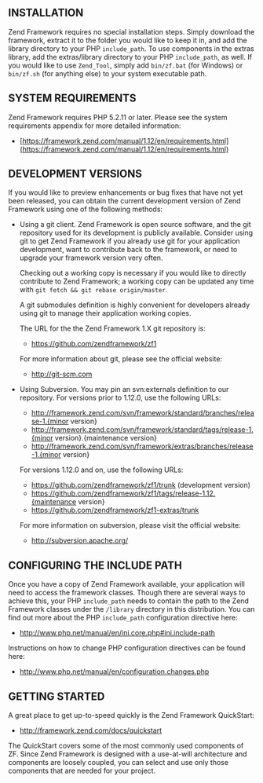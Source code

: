 INSTALLATION
------------

Zend Framework requires no special installation steps. Simply download the framework,
extract it to the folder you would like to keep it in, and add the library directory
to your PHP `include_path`. To use components in the extras library, add the extras/library
directory to your PHP `include_path`, as well.
If you would like to use `Zend_Tool`, simply add `bin/zf.bat` (for Windows) or
`bin/zf.sh` (for anything else) to your system executable path.

SYSTEM REQUIREMENTS
-------------------

Zend Framework requires PHP 5.2.11 or later. Please see the system requirements
appendix for more detailed information:

- [https://framework.zend.com/manual/1.12/en/requirements.html](https://framework.zend.com/manual/1.12/en/requirements.html)

DEVELOPMENT VERSIONS
--------------------

If you would like to preview enhancements or bug fixes that have not yet been
released, you can obtain the current development version of Zend Framework using one
of the following methods:

* Using a git client. Zend Framework is open source software, and
  the git repository used for its development is publicly available. Consider
  using git to get Zend Framework if you already use git for your application
  development, want to contribute back to the framework, or need to upgrade your
  framework version very often.

  Checking out a working copy is necessary if you would like to directly contribute
  to Zend Framework; a working copy can be updated any time with `git fetch &&
  git rebase origin/master`.

  A git submodules definition is highly convenient for developers already using
  git to manage their application working copies.

  The URL for the the Zend Framework 1.X git repository is:

  - https://github.com/zendframework/zf1

  For more information about git, please see the official website:

  - http://git-scm.com

* Using Subversion. You may pin an svn:externals definition to our repository.
  For versions prior to 1.12.0, use the following URLs:

  - http://framework.zend.com/svn/framework/standard/branches/release-1.{minor version}
  - http://framework.zend.com/svn/framework/standard/tags/release-1.{minor version}.{maintenance version}
  - http://framework.zend.com/svn/framework/extras/branches/release-1.{minor version}

  For versions 1.12.0 and on, use the following URLs:

  - https://github.com/zendframework/zf1/trunk (development version)
  - https://github.com/zendframework/zf1/tags/release-1.12.{maintenance version}
  - https://github.com/zendframework/zf1-extras/trunk

  For more information on subversion, please visit the official website:

  - http://subversion.apache.org/

CONFIGURING THE INCLUDE PATH
----------------------------

Once you have a copy of Zend Framework available, your application will need to
access the framework classes. Though there are several ways to achieve this, your
PHP `include_path` needs to contain the path to the Zend Framework classes under the
`/library` directory in this distribution. You can find out more about the PHP
`include_path` configuration directive here:

- http://www.php.net/manual/en/ini.core.php#ini.include-path

Instructions on how to change PHP configuration directives can be found here:

- http://www.php.net/manual/en/configuration.changes.php

GETTING STARTED
---------------

A great place to get up-to-speed quickly is the Zend Framework QuickStart:

- http://framework.zend.com/docs/quickstart

The QuickStart covers some of the most commonly used components of ZF. Since
Zend Framework is designed with a use-at-will architecture and components are
loosely coupled, you can select and use only those components that are needed for
your project.
